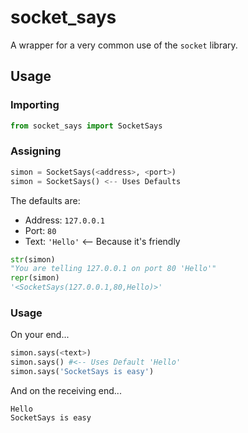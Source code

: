 # socket_says
A wrapper for a very common use of the `socket` library.
## Usage
### Importing
```python
from socket_says import SocketSays
```
### Assigning
```python
simon = SocketSays(<address>, <port>)
simon = SocketSays() <-- Uses Defaults
```
The defaults are:
- Address: `127.0.0.1`
- Port: `80`
- Text: `'Hello'` <-- Because it's friendly
```python
str(simon)
"You are telling 127.0.0.1 on port 80 'Hello'"
repr(simon)
'<SocketSays(127.0.0.1,80,Hello)>'
```

### Usage
On your end...
```python
simon.says(<text>)
simon.says() #<-- Uses Default 'Hello'
simon.says('SocketSays is easy')
```
And on the receiving end...
```
Hello
SocketSays is easy
```
